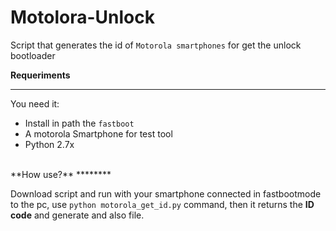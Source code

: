 # Motolora-Unlock
Script that generates the id of `Motorola smartphones` for get the unlock bootloader

**Requeriments**
***********

You need it:

* Install in path the `fastboot`
* A motorola Smartphone for test tool
* Python 2.7x

<br/>
**How use?**
********

Download script and run with your smartphone connected in fastbootmode to the pc, use `python motorola_get_id.py` command, then it returns the **ID code** and generate and also file.
